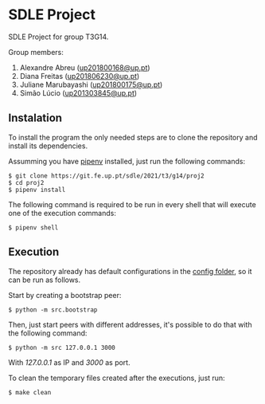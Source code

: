# SDLE Project

SDLE Project for group T3G14.

Group members:

1. Alexandre Abreu ([up201800168@up.pt](mailto:up201800168@up.pt))
2. Diana Freitas ([up201806230@up.pt](mailto:up201806230@up.pt))
3. Juliane Marubayashi ([up201800175@up.pt](mailto:up201800175@up.pt))
4. Simão Lúcio ([up201303845@up.pt](mailto:up201303845@up.pt))

## Instalation

To install the program the only needed steps are to clone the repository and install its dependencies.

Assumming you have [pipenv](https://pypi.org/project/pipenv/) installed, just run the following commands:

```console
$ git clone https://git.fe.up.pt/sdle/2021/t3/g14/proj2
$ cd proj2
$ pipenv install
```

The following command is required to be run in every shell that will execute one of the execution commands:

```console
$ pipenv shell
```

## Execution

The repository already has default configurations in the [config folder](config/), so it can be run as follows.

Start by creating a bootstrap peer:

```console
$ python -m src.bootstrap
```

Then, just start peers with different addresses, it's possible to do that with the following command:

```console
$ python -m src 127.0.0.1 3000
```

With _127.0.0.1_ as IP and _3000_ as port.

To clean the temporary files created after the executions, just run:

```console
$ make clean
```
